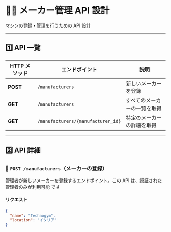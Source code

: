 # 🏋️‍♂️ メーカー管理 API 設計

マシンの登録・管理を行うための API 設計

---

## **1️⃣ API 一覧**
| HTTP メソッド | エンドポイント | 説明 |
|--------------|--------------|------|
| **POST** | `/manufacturers` | 新しいメーカーを登録 |
| **GET** | `/manufacturers` | すべてのメーカーの一覧を取得 |
| **GET** | `/manufacturers/{manufacturer_id}` | 特定のメーカーの詳細を取得 |



---

## **2️⃣ API 詳細**

### **📌 `POST /manufacturers`（メーカーの登録）**
管理者が新しいメーカーを登録するエンドポイント。この API は、認証された管理者のみが利用可能 です
#### **リクエスト**
```json
{
  "name": "Technogym",
  "location": "イタリア"
}
```